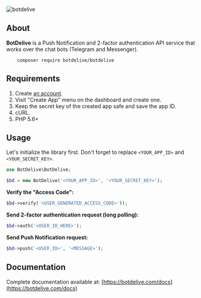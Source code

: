 ![botdelive](https://botdelive.com/images/logo.png)

About
-------------

**BotDelive** is a Push Notification and 2-factor authentication API service that works over the chat bots (Telegram and Messenger).

        composer require botdelive/botdelive

Requirements
-------------

1. Create [an account](https://botdelive.com/login).
2. Visit "Create App" menu on the dashboard and create one.
3. Keep the secret key of the created app safe and save the app ID.
4. cURL.
5. PHP 5.6+

Usage
-------------

Let's initialize the library first. Don't forget to replace `<YOUR_APP_ID>` and `<YOUR_SECRET_KEY>`.
```php
use BotDelive\BotDelive;

$bd = new BotDelive('<YOUR_APP_ID>', '<YOUR_SECRET_KEY>');
```

**Verify the "Access Code":**
```php
$bd->verify('<USER_GENERATED_ACCESS_CODE>'));
```

**Send 2-factor authentication request (long polling):**
```php
$bd->auth('<USER_ID_HERE>');
```

**Send Push Notification request:**
```php
$bd->push('<USER_ID>', '<MESSAGE>');
```

Documentation
-------------

Complete documentation available at: [https://botdelive.com/docs](https://botdelive.com/docs)
